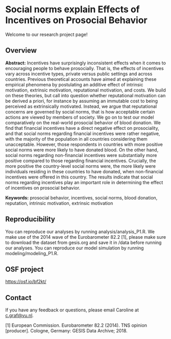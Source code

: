 # Social norms explain Effects of Incentives on Prosocial Behavior

Welcome to our research project page!

## Overview

**Abstract:** Incentives have surprisingly inconsistent effects when it comes to encouraging people to behave prosocially. That is, the effects of incentives vary across incentive types, private versus public settings and across countries. Previous theoretical accounts have aimed at explaining these empirical phenomena by postulating an additive effect of intrinsic motivation, extrinsic motivation, reputational motivation, and costs. We build on these theories, but call into question whether reputational motivation can be derived a priori, for instance by assuming an immutable cost to being perceived as extrinsically motivated. Instead, we argue that reputational concerns are governed by social norms, that is how acceptable certain actions are viewed by members of society. We go on to test our model comparatively on the real-world prosocial behavior of blood donation. We find that financial incentives have a direct negative effect on prosociality, and that social norms regarding financial incentives were rather negative, with the majority of the population in all countries considering them unacceptable. However, those respondents in countries with more positive social norms were more likely to have donated blood. On the other hand, social norms regarding non-financial incentives were substantially more positive compared to those regarding financial incentives. Crucially, the more positive the country-level social norms were, the more likely were individuals residing in these countries to have donated, when non-financial incentives were offered in this country. The results indicate that social norms regarding incentives play an important role in determining the effect of incentives on prosocial behavior.

**Keywords:** prosocial behavior, incentives, social norms, blood donation, reputation, intrinsic motivation, extrinsic motivation


## Reproducibility

You can reproduce our analyses by running analysis/analysis_P1.R. We make use of the 2014 wave of the Eurobarometer 82.2 [1], please make sure to download the dataset from gesis.org and save it in /data before running our analyses. You can reproduce our model simulation by running modeling/modeling_P1.R.

## OSF project

https://osf.io/bf2kt/

## Contact

If you have any feedback or questions, please email Caroline at c.graf@vu.nl.

[1] European Commission. Eurobarometer 82.2 (2014). TNS opinion [producer]. Cologne, Germany: GESIS Data Archive; 2018.
